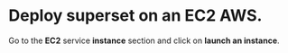 # Deploy superset on an EC2 AWS.


Go to the **EC2** service **instance** section and click on **launch an instance**.
